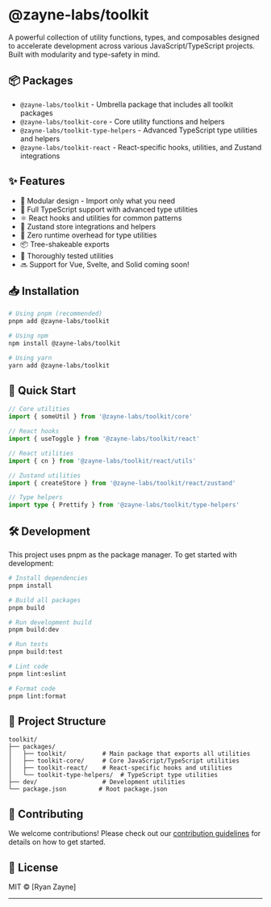 # @zayne-labs/toolkit

A powerful collection of utility functions, types, and composables designed to accelerate development across various JavaScript/TypeScript projects. Built with modularity and type-safety in mind.

## 📦 Packages

- `@zayne-labs/toolkit` - Umbrella package that includes all toolkit packages
- `@zayne-labs/toolkit-core` - Core utility functions and helpers
- `@zayne-labs/toolkit-type-helpers` - Advanced TypeScript type utilities and helpers
- `@zayne-labs/toolkit-react` - React-specific hooks, utilities, and Zustand integrations

## ✨ Features

- 🎯 Modular design - Import only what you need
- 📝 Full TypeScript support with advanced type utilities
- ⚛️ React hooks and utilities for common patterns
- 🔄 Zustand store integrations and helpers
- 🎨 Zero runtime overhead for type utilities
- 📦 Tree-shakeable exports
- 🧪 Thoroughly tested utilities
- 🔜 Support for Vue, Svelte, and Solid coming soon!

## 📥 Installation

```bash
# Using pnpm (recommended)
pnpm add @zayne-labs/toolkit

# Using npm
npm install @zayne-labs/toolkit

# Using yarn
yarn add @zayne-labs/toolkit
```

## 🚀 Quick Start

```typescript
// Core utilities
import { someUtil } from '@zayne-labs/toolkit/core'

// React hooks
import { useToggle } from '@zayne-labs/toolkit/react'

// React utilities
import { cn } from '@zayne-labs/toolkit/react/utils'

// Zustand utilities
import { createStore } from '@zayne-labs/toolkit/react/zustand'

// Type helpers
import type { Prettify } from '@zayne-labs/toolkit/type-helpers'
```

## 🛠️ Development

This project uses pnpm as the package manager. To get started with development:

```bash
# Install dependencies
pnpm install

# Build all packages
pnpm build

# Run development build
pnpm build:dev

# Run tests
pnpm build:test

# Lint code
pnpm lint:eslint

# Format code
pnpm lint:format
```

## 📁 Project Structure

```
toolkit/
├── packages/
│   ├── toolkit/          # Main package that exports all utilities
│   ├── toolkit-core/     # Core JavaScript/TypeScript utilities
│   ├── toolkit-react/    # React-specific hooks and utilities
│   └── toolkit-type-helpers/  # TypeScript type utilities
├── dev/                  # Development utilities
└── package.json         # Root package.json
```

## 🤝 Contributing

We welcome contributions! Please check out our [contribution guidelines](https://github.com/zayne-labs/contribute) for details on how to get started.

## 📄 License

MIT © [Ryan Zayne]

---

